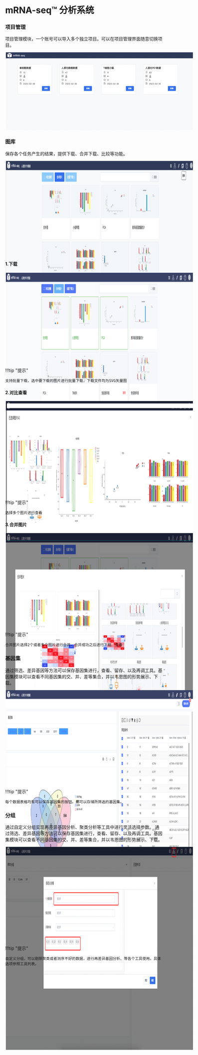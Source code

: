 # mRNA-seq™ 分析系统
### 项目管理
项目管理模块，一个账号可以导入多个独立项目。可以在项目管理界面随意切换项目。  

<div style="border:solid 0 ;margin:
2px;height:250px;width:600px"  align="center" >
    <img src="../project.png" height="250px" width="600px" alt="">
</div>

### 图库
保存各个任务产生的结果，提供下载、合并下载、比较等功能。
<div style="border:solid 0 ;margin:
2px;height:300px;width:600px"  align="center" >
    <img src="../tuku1.png" height="650px" width="600px" alt="">
</div>  

#### 1.下载
<div style="border:solid 0 ;margin:
2px;height:300px;width:600px"  align="center" >
    <img src="../xz.png" height="650px" width="600px" alt="">
</div> 
!!!tip "提示"

    支持批量下载，选中要下载的图片进行批量下载，下载文件均为SVG矢量图

#### 2.对比查看
<div style="border:solid 0 ;margin:
2px;height:300px;width:600px"  align="center" >
    <img src="../dbck.png" height="650px" width="600px" alt="">
</div> 

!!!tip "提示"

    选择多个图片进行查看

#### 3.合并图片
<div style="border:solid 0 ;margin:
2px;height:300px;width:600px"  align="center" >
    <img src="../hb.png" height="650px" width="600px"  align="center">
</div> 

!!!tip "提示"

    合并图片选择2个或者多个图片进行合并，合并成功之后进行下载、查看

### 基因集
通过筛选、差异基因等方法可以保存基因集进行，查看、留存、以及再调工具。基因集模块可以查看不同基因集的交、并、差等集合，并以韦恩图的形势展示、下载。

<div style="border:solid 0 ;margin:
2px;height:300px;width:600px"  align="center" >
    <img src="../genej.png" height="650px" width="600px"  align="center">
</div> 

!!!tip "提示"

    每个数据表格均有可以保存基因集的按钮。都可以存储所筛选的基因集。

### 分组
通过自定义分组实现再差异基因分析、聚类分析等工具中进行灵活选择参数。
通过筛选、差异基因等方法可以保存基因集进行，查看、留存、以及再调工具。基因集模块可以查看不同基因集的交、并、差等集合，并以韦恩图的形势展示、下载。

<div style="border:solid 0 ;margin:
2px;height:300px;width:600px"  align="center" >
    <img src="../fz.png" height="650px" width="600px"  align="center">
</div> 

!!!tip "提示"

    自定义分组，可以剔除聚类或者测序不好的数据，进行再差异基因分析、等各个工具使用。具体选项参照工具列表。
